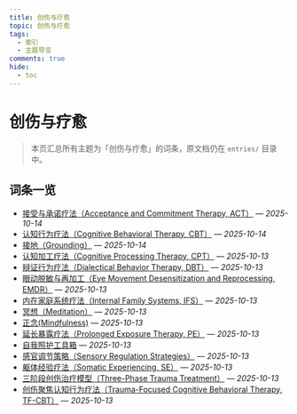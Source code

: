 ```yaml
---
title: 创伤与疗愈
topic: 创伤与疗愈
tags:
  - 索引
  - 主题导览
comments: true
hide:
  - toc
---
```


# 创伤与疗愈

> 本页汇总所有主题为「创伤与疗愈」的词条，原文档仍在 `entries/` 目录中。

## 词条一览

- [接受与承诺疗法（Acceptance and Commitment Therapy, ACT）](Acceptance-Commitment-Therapy-ACT.md) — *2025-10-14*
- [认知行为疗法（Cognitive Behavioral Therapy, CBT）](Cognitive-Behavioral-Therapy-CBT.md) — *2025-10-14*
- [接地（Grounding）](Grounding.md) — *2025-10-14*
- [认知加工疗法（Cognitive Processing Therapy, CPT）](Cognitive-Processing-Therapy-CPT.md) — *2025-10-13*
- [辩证行为疗法（Dialectical Behavior Therapy, DBT）](Dialectical-Behavior-Therapy-DBT.md) — *2025-10-13*
- [眼动脱敏与再加工（Eye Movement Desensitization and Reprocessing, EMDR）](Eye-Movement-Desensitization-Reprocessing-EMDR.md) — *2025-10-13*
- [内在家庭系统疗法（Internal Family Systems, IFS）](Internal-Family-Systems-IFS.md) — *2025-10-13*
- [冥想（Meditation）](Meditation.md) — *2025-10-13*
- [正念(Mindfulness)](Mindfulness.md) — *2025-10-13*
- [延长暴露疗法（Prolonged Exposure Therapy, PE）](Prolonged-Exposure-Therapy-PE.md) — *2025-10-13*
- [自我照护工具箱](Self-Care-Toolkit.md) — *2025-10-13*
- [感官调节策略（Sensory Regulation Strategies）](Sensory-Regulation-Strategies.md) — *2025-10-13*
- [躯体经验疗法（Somatic Experiencing, SE）](Somatic-Experiencing-SE.md) — *2025-10-13*
- [三阶段创伤治疗模型（Three-Phase Trauma Treatment）](Three-Phase-Trauma-Treatment.md) — *2025-10-13*
- [创伤聚焦认知行为疗法（Trauma-Focused Cognitive Behavioral Therapy, TF-CBT）](Trauma-Focused-Cognitive-Behavioral-Therapy-TF-CBT.md) — *2025-10-13*
